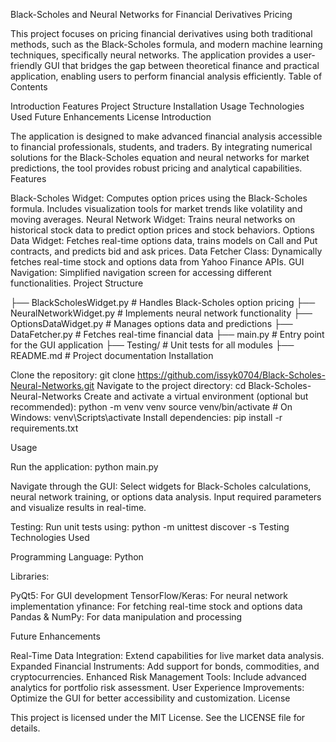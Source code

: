 Black-Scholes and Neural Networks for Financial Derivatives Pricing

This project focuses on pricing financial derivatives using both traditional methods, such as the Black-Scholes formula, and modern machine learning techniques, specifically neural networks. The application provides a user-friendly GUI that bridges the gap between theoretical finance and practical application, enabling users to perform financial analysis efficiently.
Table of Contents

Introduction
Features
Project Structure
Installation
Usage
Technologies Used
Future Enhancements
License
Introduction

The application is designed to make advanced financial analysis accessible to financial professionals, students, and traders. By integrating numerical solutions for the Black-Scholes equation and neural networks for market predictions, the tool provides robust pricing and analytical capabilities.
Features

Black-Scholes Widget: Computes option prices using the Black-Scholes formula. Includes visualization tools for market trends like volatility and moving averages.
Neural Network Widget: Trains neural networks on historical stock data to predict option prices and stock behaviors.
Options Data Widget: Fetches real-time options data, trains models on Call and Put contracts, and predicts bid and ask prices.
Data Fetcher Class: Dynamically fetches real-time stock and options data from Yahoo Finance APIs.
GUI Navigation: Simplified navigation screen for accessing different functionalities.
Project Structure

├── BlackScholesWidget.py         # Handles Black-Scholes option pricing
├── NeuralNetworkWidget.py        # Implements neural network functionality
├── OptionsDataWidget.py          # Manages options data and predictions
├── DataFetcher.py                # Fetches real-time financial data
├── main.py                       # Entry point for the GUI application
├── Testing/                      # Unit tests for all modules
├── README.md                     # Project documentation
Installation

Clone the repository:
git clone https://github.com/issyk0704/Black-Scholes-Neural-Networks.git
Navigate to the project directory:
cd Black-Scholes-Neural-Networks
Create and activate a virtual environment (optional but recommended):
python -m venv venv
source venv/bin/activate  # On Windows: venv\Scripts\activate
Install dependencies:
pip install -r requirements.txt

Usage

Run the application:
python main.py

Navigate through the GUI:
Select widgets for Black-Scholes calculations, neural network training, or options data analysis.
Input required parameters and visualize results in real-time.

Testing:
Run unit tests using:
python -m unittest discover -s Testing
Technologies Used


Programming Language: Python

Libraries:

PyQt5: For GUI development
TensorFlow/Keras: For neural network implementation
yfinance: For fetching real-time stock and options data
Pandas & NumPy: For data manipulation and processing

Future Enhancements

Real-Time Data Integration: Extend capabilities for live market data analysis.
Expanded Financial Instruments: Add support for bonds, commodities, and cryptocurrencies.
Enhanced Risk Management Tools: Include advanced analytics for portfolio risk assessment.
User Experience Improvements: Optimize the GUI for better accessibility and customization.
License

This project is licensed under the MIT License. See the LICENSE file for details.
